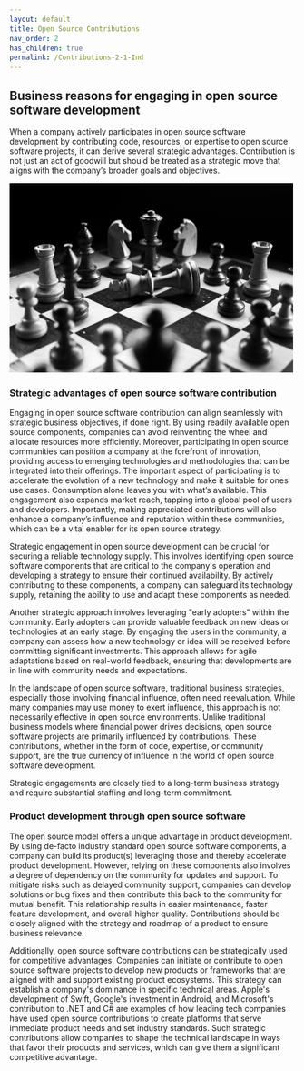 ```yaml
---
layout: default
title: Open Source Contributions
nav_order: 2
has_children: true
permalink: /Contributions-2-1-Ind
---
```


## Business reasons for engaging in open source software development

When a company actively participates in open source software development by contributing code, resources, or expertise to open source software projects, it can derive several strategic advantages. Contribution is not just an act of goodwill but should be treated as a strategic move that aligns with the company’s broader goals and objectives.

<img src="img/contributions-module2-business-reasons.jpg" alt="" width="500" height="auto">

### Strategic advantages of open source software contribution

Engaging in open source software contribution can align seamlessly with strategic business objectives, if done right. By using readily available open source components, companies can avoid reinventing the wheel and allocate resources more efficiently. Moreover, participating in open source communities can position a company at the forefront of innovation, providing access to emerging technologies and methodologies that can be integrated into their offerings. The important aspect of participating is to accelerate the evolution of a new technology and make it suitable for ones use cases. Consumption alone leaves you with what’s available. This engagement also expands market reach, tapping into a global pool of users and developers. Importantly, making appreciated contributions will also enhance a company’s influence and reputation within these communities, which can be a vital enabler for its open source strategy.

Strategic engagement in open source development can be crucial for securing a reliable technology supply. This involves identifying open source software components that are critical to the company's operation and developing a strategy to ensure their continued availability. By actively contributing to these components, a company can safeguard its technology supply, retaining the ability to use and adapt these components as needed.

Another strategic approach involves leveraging "early adopters" within the community. Early adopters can provide valuable feedback on new ideas or technologies at an early stage. By engaging the users in the community, a company can assess how a new technology or idea will be received before committing significant investments. This approach allows for agile adaptations based on real-world feedback, ensuring that developments are in line with community needs and expectations.

In the landscape of open source software, traditional business strategies, especially those involving financial influence, often need reevaluation. While many companies may use money to exert influence, this approach is not necessarily effective in open source environments. Unlike traditional business models where financial power drives decisions, open source software projects are primarily influenced by contributions. These contributions, whether in the form of code, expertise, or community support, are the true currency of influence in the world of open source software development.

Strategic engagements are closely tied to a long-term business strategy and require substantial staffing and long-term commitment.

### Product development through open source software

The open source model offers a unique advantage in product development. By using de-facto industry standard open source software components, a company can build its product(s) leveraging those and thereby accelerate product development. However, relying on these components also involves a degree of dependency on the community for updates and support. To mitigate risks such as delayed community support, companies can develop solutions or bug fixes and then contribute this back to the community for mutual benefit. This relationship results in easier maintenance, faster feature development, and overall higher quality. Contributions should be closely aligned with the strategy and roadmap of a product to ensure business relevance.

Additionally, open source software contributions can be strategically used for competitive advantages. Companies can initiate or contribute to open source software projects to develop new products or frameworks that are aligned with and support existing product ecosystems. This strategy can establish a company's dominance in specific technical areas. Apple's development of Swift, Google's investment in Android, and Microsoft's contribution to .NET and C# are examples of how leading tech companies have used open source contributions to create platforms that serve immediate product needs and set industry standards. Such strategic contributions allow companies to shape the technical landscape in ways that favor their products and services, which can give them a significant competitive advantage.
